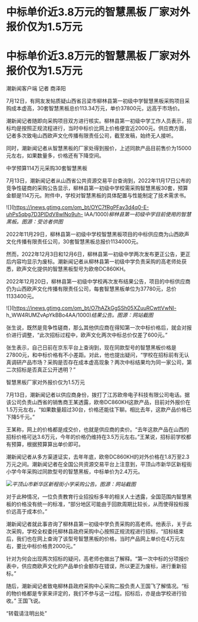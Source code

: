 # 中标单价近3.8万元的智慧黑板 厂家对外报价仅为1.5万元

# 中标单价近3.8万元的智慧黑板 厂家对外报价仅为1.5万元

潮新闻客户端 记者 商泽阳

7月12日，有网友发帖质疑山西省吕梁市柳林县第一初级中学智慧黑板采购项目采购成本虚高，30套智慧黑板总价113.34万元，单价37800元，远高于市场价。

潮新闻记者随即向采购项目双方进行核实。柳林县第一初级中学工作人员表示，招标均是按照正规流程进行，当时中标价比网上价格便宜近2000元。供应商方面，记者多次致电山西欧声文化传播有限责任公司，截至发稿，始终无人接听。

同时，潮新闻记者从智慧黑板的厂家处得到报价，上述同款产品目前售价为15000元左右，如果数量多，价格还有下降空间。

中学预算114万元采购30套智慧黑板

7月13日，潮新闻记者从山西省公共资源交易平台查询到，2022年11月17日公布的竞争性磋商的采购公告显示，柳林县第一初级中学校需采购智慧黑板30套，预算金额是114万元。附件中，学校对智慧黑板的具体配置与性能制定了技术需求书。

![](https://inews.gtimg.com/om_bt/OYC7fRgPFav3d4q0-E-uhPs5qbg7D3PlDdV8wlNo9uh-
IAA/1000)_柳林县第一初级中学目前使用的智慧黑板。图源：受访者供图_

2022年11月29日，柳林县第一初级中学校智慧黑板项目的中标供应商为山西欧声文化传播有限责任公司，30套智慧黑板总报价1134000元。

然而，2022年12月3日和12月6日，柳林县第一初级中学两次发布更正公告，更正后内容均显示为废标。潮新闻记者从柳林县第一初级中学负责采购的高老师处获悉，欧声文化提供的智慧黑板型号为欧帝DC860KH。

2022年12月20日，柳林县第一初级中学校再次发布结果公告，项目的中标供应商仍为山西欧声文化传播有限责任公司，每套智慧黑板单位为37780元，总价1133400元。

![](https://inews.gtimg.com/om_bt/O7hAZkGgSSh05XZuuRCwttVwNI-
h_WW4RUMZvApYkBBo4AA/1000)_结果公告。图源：网站截图_

张生说，既然是竞争性磋商，那么其他供应商在得知第一次中标价格后，就会对报价进行调整，“此次招标过程中，欧声文化两次中标总价仅差了600元。”

张生表示，自己日前在京东平台上查询到，现在同款型号的智慧黑板价格是27800元，和中标价格有不小差距。对此，他也提出疑问，“学校在招标前有无认真调研产品市场？采购是否存在成本虚高现象？两次中标结果均为同一家公司，第二次招标是否真正公开透明？”

智慧黑板厂家对外报价仅为1.5万元

7月13日，潮新闻记者以供应商身份，拨打了江苏欧帝电子科技有限公司电话。据该公司负责山西省的销售商王某透露，欧帝DC860KH这款产品，目前对外报价在1.5万元左右，“如果数量超过30台，价格还能往下聊。相比去年，这款产品价格已下降5千元。”

王某称，网上的价格都是成交价，也就是供应商的卖价。“去年这款产品在山西的招标价格可达3.6万元，今年的价格仍维持在3.5万元左右。”王某说，招标前学校都有预算，根据预算算出单价即可。

潮新闻记者从多方渠道证实，去年年底，欧帝DC860KH的对外价格在1.8万至2.3万元之间。潮新闻记者在全国公共资源交易平台上注意到，平顶山市新华区新程街小学今年采购过同款型号的智慧黑板，中标单价为2.4万元。

![](https://inews.gtimg.com/om_bt/O5O6n4havhfHLWrqyn1r7PgQI9zox1TOBjOGQri-9naQYAA/1000)_平顶山市新华区新程街小学采购公告。图源：网站截图_

对于此种情况，一位负责教育行业招投标多年的相关人士透露，全国范围内智慧黑板的价格没有统一的标准，“部分地区可能由于回款周期比较长，从而使得投标报价远高于成本价。”

潮新闻记者就此事咨询了柳林县第一初级中学负责采购的高老师。他表示，关于此次采购，学校全权委托柳林县政府采购中心按照正规流程进行招标，“招标结束后，我们也在网上查询了该型号智慧黑板的价格，当时产品网上单价在4万元左右，要比中标价格贵2000元。”

针对为何会出现两次招标的疑问，高老师也做出了解释。“第一次中标的分项报价表中，供应商欧声文化的产品单价金额存在错误，所以更正为废标，进行重新招标。”

随后，潮新闻记者致电柳林县政府采购中心采购二股负责人王国飞了解情况。“标的物价格都是专家来评定的，我们不参与这一过程。招标后，亦是由学校进行验收。”
王国飞说。

“转载请注明出处”

